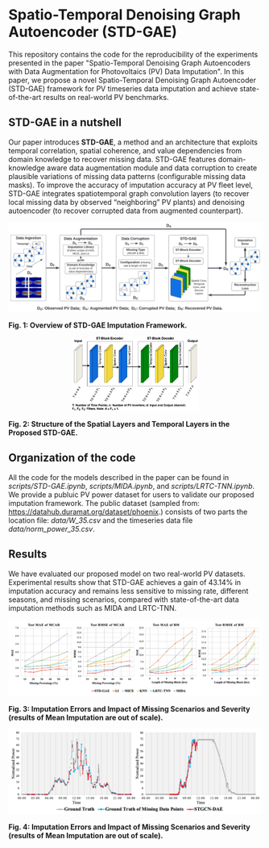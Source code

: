 # Spatio-Temporal Denoising Graph Autoencoder (STD-GAE)

This repository contains the code for the reproducibility of the experiments presented in the paper "Spatio-Temporal Denoising Graph Autoencoders with Data Augmentation for Photovoltaics (PV) Data Imputation". In this paper, we propose a novel Spatio-Temporal Denoising Graph Autoencoder (STD-GAE) framework for PV timeseries data imputation and achieve state-of-the-art results on real-world PV benchmarks.


<h2 align=Left>STD-GAE in a nutshell</h2>

Our paper introduces __STD-GAE__, a method and an architecture that exploits temporal correlation, spatial coherence, and value dependencies from domain knowledge to recover missing data. STD-GAE features domain-knowledge aware data augmentation module and data corruption to create plausible variations of missing data patterns (configurable missing data masks). To improve the accuracy of imputation accuracy at PV fleet level, STD-GAE integrates spatiotemporal graph convolution layers (to recover local missing data by observed “neighboring” PV plants) and denoising autoencoder (to recover corrupted data from augmented counterpart).

<p align="center"><img src="figures/Framework_Revision.png"></p>
  
**Fig. 1: Overview of STD-GAE Imputation Framework.**

<p align="center"><img src="figures/STGCN_DAE.png" width="50%" height="50%"></p>
  
**Fig. 2: Structure of the Spatial Layers and Temporal Layers in the Proposed STD-GAE.**

## Organization of the code

All the code for the models described in the paper can be found in *scripts/STD-GAE.ipynb*, *scripts/MIDA.ipynb*, and *scripts/LRTC-TNN.ipynb*. We provide a publuic PV power dataset for users to validate our proposed imputation framework. The public dataset (sampled from: https://datahub.duramat.org/dataset/phoenix.) consists of two parts the location file: *data/W_35.csv* and the timeseries data file *data/norm_power_35.csv*. 

## Results  
We have evaluated our proposed model on two real-world PV datasets. Experimental results show that STD-GAE achieves a gain of 43.14% in imputation accuracy and remains less sensitive to missing rate, different seasons, and missing scenarios,
compared with state-of-the-art data imputation methods such as
MIDA and LRTC-TNN. 
  
<p align="center"><img src="figures/Imputation_accuracy.png"></p>

**Fig. 3: Imputation Errors and Impact of Missing Scenarios and Severity (results of Mean Imputation are out of scale).**

<p align="center"><img src="figures/Example_Two_Cases.png"></p>
  
**Fig. 4: Imputation Errors and Impact of Missing Scenarios and Severity (results of Mean Imputation are out of scale).**






